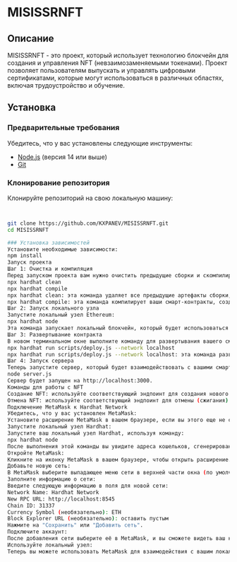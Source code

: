 # MISISSRNFT

## Описание
MISISSRNFT - это проект, который использует технологию блокчейн для создания и управления NFT (невзаимозаменяемыми токенами). Проект позволяет пользователям выпускать и управлять цифровыми сертификатами, которые могут использоваться в различных областях, включая трудоустройство и обучение.

## Установка

### Предварительные требования
Убедитесь, что у вас установлены следующие инструменты:
- [Node.js](https://nodejs.org/) (версия 14 или выше)
- [Git](https://git-scm.com/)

### Клонирование репозитория
Клонируйте репозиторий на свою локальную машину:

```bash


git clone https://github.com/KXPANEV/MISISSRNFT.git
cd MISISSRNFT

### Установка зависимостей
Установите необходимые зависимости:
npm install
Запуск проекта
Шаг 1: Очистка и компиляция
Перед запуском проекта вам нужно очистить предыдущие сборки и скомпилировать ваши контракты. Выполните следующие команды:
npx hardhat clean
npx hardhat compile
npx hardhat clean: эта команда удаляет все предыдущие артефакты сборки, что полезно для предотвращения конфликтов.
npx hardhat compile: эта команда компилирует ваши смарт-контракты, создавая артефакты, необходимые для их развертывания.
Шаг 2: Запуск локального узла
Запустите локальный узел Ethereum:
npx hardhat node
Эта команда запускает локальный блокчейн, который будет использоваться для тестирования ваших смарт-контрактов. Обратите внимание на адреса и порты, которые будут отображены в консоли.
Шаг 3: Развертывание контракта
В новом терминальном окне выполните команду для развертывания вашего смарт-контракта на локальном узле:
npx hardhat run scripts/deploy.js --network localhost
npx hardhat run scripts/deploy.js --network localhost: эта команда развертывает ваши смарт-контракты на локальном блокчейне, используя скрипт развертывания.
Шаг 4: Запуск сервера
Теперь запустите сервер, который будет взаимодействовать с вашими смарт-контрактами:
node server.js
Сервер будет запущен на http://localhost:3000.
Команды для работы с NFT
Создание NFT: используйте соответствующий эндпоинт для создания нового NFT.
Отмена NFT: используйте соответствующий эндпоинт для отмены (сжигания) NFT.
Подключение MetaMask к Hardhat Network
Убедитесь, что у вас установлен MetaMask:
Установите расширение MetaMask в вашем браузере, если вы этого еще не сделали. Вы можете найти его в официальном магазине Chrome или других браузерах.
Запустите локальный узел Hardhat:
Запустите ваш локальный узел Hardhat, используя команду:
npx hardhat node
После выполнения этой команды вы увидите адреса кошельков, сгенерированные Hardhat, в консоли. Эти адреса можно использовать для тестирования.
Откройте MetaMask:
Кликните на иконку MetaMask в вашем браузере, чтобы открыть расширение.
Добавьте новую сеть:
В MetaMask выберите выпадающее меню сети в верхней части окна (по умолчанию должно быть выбрано "Ethereum Mainnet") и нажмите на "Добавить сеть" или "Custom RPC" (в зависимости от версии MetaMask).
Заполните информацию о сети:
Введите следующую информацию в поля для новой сети:
Network Name: Hardhat Network
New RPC URL: http://localhost:8545
Chain ID: 31337
Currency Symbol (необязательно): ETH
Block Explorer URL (необязательно): оставить пустым
Нажмите на "Сохранить" или "Добавить сеть".
Подключите аккаунт:
После добавления сети выберите её в MetaMask, и вы сможете видеть ваш кошелек Hardhat Network. Копируйте адрес одного из кошельков, отображенных в консоли при запуске npx hardhat node, и импортируйте его в MetaMask, если это необходимо.
Используйте локальный узел:
Теперь вы можете использовать MetaMask для взаимодействия с вашим локальным узлом Hardhat. Например, вы можете использовать его для отправки транзакций, развертывания смарт-контрактов и проверки состояния вашего приложения.
